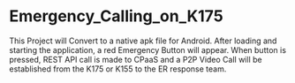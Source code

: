 # Emergency_Calling_on_K175

This Project will Convert to a native apk file for Android. After loading and starting the application, a red Emergency Button will appear.
When button is pressed, REST API call is made to CPaaS and a P2P Video Call will be established from the K175 or K155 to the ER response team.
